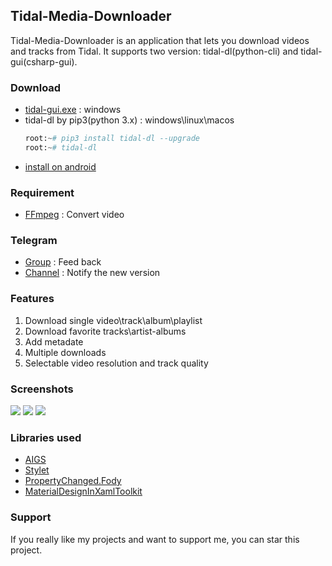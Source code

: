 ## **Tidal-Media-Downloader**
Tidal-Media-Downloader is an application that lets you download videos and tracks from Tidal. It supports two version: tidal-dl(python-cli) and tidal-gui(csharp-gui).   

### **Download**
- [tidal-gui.exe](https://github.com/yaronzz/Tidal-Media-Downloader/releases) : windows
- tidal-dl by pip3(python 3.x) : windows\linux\macos
  ``` python
  root:~# pip3 install tidal-dl --upgrade
  root:~# tidal-dl 
  ```
- [install on android](https://t.me/tidal_dl_bot)

  

### **Requirement**
- [FFmpeg](http://ffmpeg.org/) : Convert video

### **Telegram**
- [Group](https://t.me/tidal_group) : Feed back
- [Channel](https://t.me/Tidal_Media_Downloader) : Notify the new version 

### **Features**
1. Download single video\track\album\playlist
2. Download favorite tracks\artist-albums
3. Add metadate
4. Multiple downloads
5. Selectable video resolution and track quality

### **Screenshots**
![](https://github.com/yaronzz/Tidal-Media-Downloader/raw/master/Screenshots/tidal-dl.png)
![](https://github.com/yaronzz/Tidal-Media-Downloader/raw/master/Screenshots/tidal-gui-info.png)
![](https://github.com/yaronzz/Tidal-Media-Downloader/raw/master/Screenshots/tidal-gui-dl.png)

### **Libraries used**
- [AIGS](https://github.com/yaronzz/AIGS)
- [Stylet](https://github.com/canton7/Stylet)
- [PropertyChanged.Fody](https://github.com/Fody/PropertyChanged)
- [MaterialDesignInXamlToolkit](https://github.com/ButchersBoy/MaterialDesignInXamlToolkit)

### **Support**
If you really like my projects and want to support me, you can star this project. 
